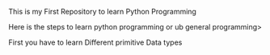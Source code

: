This is my First Repository to learn Python Programming

Here is the steps to learn python programming or ub general programming>

First you have to learn Different primitive Data types

